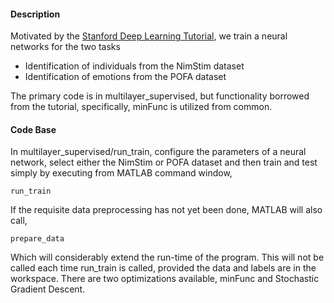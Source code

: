 #### Description
Motivated by the [Stanford Deep Learning Tutorial](http://ufldl.stanford.edu/tutorial/), we train a neural networks for the two tasks

* Identification of individuals from the NimStim dataset
* Identification of emotions from the POFA dataset

The primary code is in multilayer_supervised, but functionality borrowed from the tutorial, specifically, minFunc is utilized from common.  

#### Code Base
In multilayer_supervised/run_train, configure the parameters of a neural network, select either the NimStim or POFA dataset and then train and test simply by executing from MATLAB command window,  

```
run_train
```

If the requisite data preprocessing has not yet been done, MATLAB will also call,

```
prepare_data
```

Which will considerably extend the run-time of the program.  This will not be called each time run_train is called, provided the data and labels are in the workspace. There are two optimizations available, minFunc and Stochastic Gradient Descent.  
